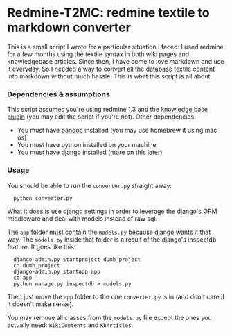 Redmine-T2MC: redmine textile to markdown converter
===

This is a small script I wrote for a particular situation I faced: I used redmine for a few months using the textile syntax in both wiki pages and knowledgebase articles. Since then, I have come to love markdown and use it everyday. So I needed a way to convert all the database textile content into markdown without much hassle. This is what this script is all about.

### Dependencies & assumptions

This script assumes you're using redmine 1.3 and the [knowledge base plugin](https://github.com/alexbevi/redmine_knowledgebase) (you may edit the script if you're not). Other dependencies:

* You must have [pandoc](http://johnmacfarlane.net/pandoc/) installed (you may use homebrew it using mac os)
* You must have python installed on your machine
* You must have django installed (more on this later)

### Usage

You should be able to run the `converter.py` straight away:

```
  python converter.py
```

What it does is use django settings in order to leverage the django's ORM middleware and deal with models instead of raw sql.

The `app` folder must contain the `models.py` because django wants it that way. The `models.py` inside that folder is a result of the django's inspectdb feature. It goes like this:

```
  django-admin.py startproject dumb_project
  cd dumb_project
  django-admin.py startapp app
  cd app
  python manage.py inspectdb > models.py
```
  
Then just move the `app` folder to the one `converter.py` is in (and don't care if it doesn't make sense).

You may remove all classes from the `models.py` file except the ones you actually need: `WikiContents` and `KbArticles`.
